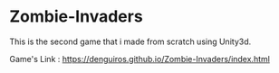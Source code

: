 # Zombie-Invaders

This is the second game that i made from scratch using Unity3d.

Game's Link : https://denguiros.github.io/Zombie-Invaders/index.html
